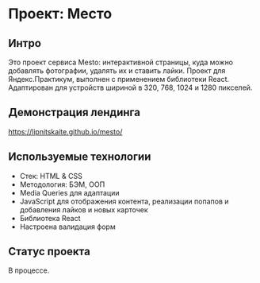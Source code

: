 # Проект: Место

## Интро
Это проект сервиса Mesto: интерактивной страницы, куда можно добавлять фотографии, удалять их и ставить лайки.
Проект для Яндекс.Практикум, выполнен с применением библиотеки React.
Адаптирован для устройств шириной в 320, 768, 1024 и 1280 пикселей.

## Демонстрация лендинга
https://lipnitskaite.github.io/mesto/

## Используемые технологии
* Стек: HTML & CSS
* Методология: БЭМ, ООП
* Media Queries для адаптации
* JavaScript для отображения контента, реализации попапов и добавления лайков и новых карточек
* Библиотека React
* Настроена валидация форм

## Статус проекта
В процессе.
